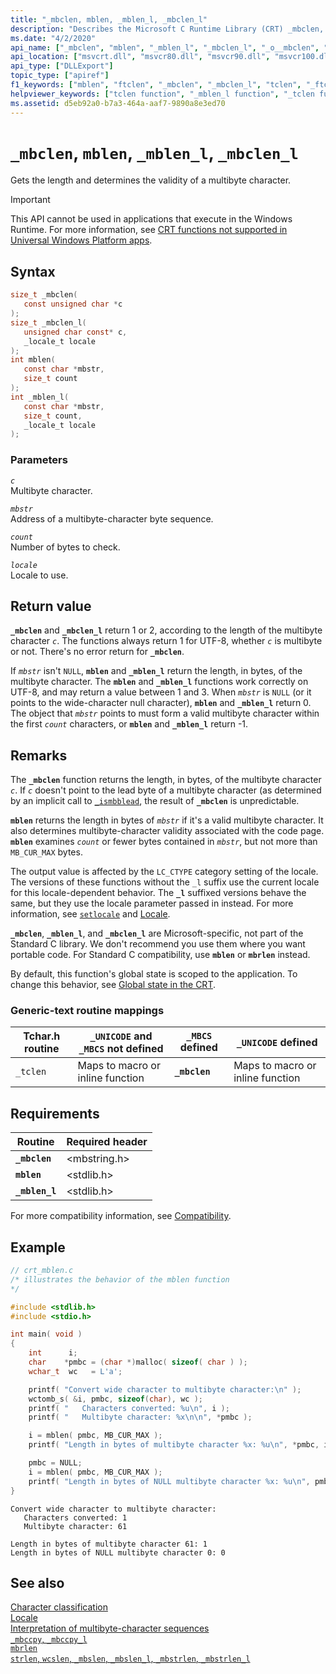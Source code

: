 ```yaml
---
title: "_mbclen, mblen, _mblen_l, _mbclen_l"
description: "Describes the Microsoft C Runtime Library (CRT) _mbclen, mblen, _mblen_l, and _mbclen_l functions."
ms.date: "4/2/2020"
api_name: ["_mbclen", "mblen", "_mblen_l", "_mbclen_l", "_o__mbclen", "_o__mbclen_l", "_o__mblen_l", "_o_mblen"]
api_location: ["msvcrt.dll", "msvcr80.dll", "msvcr90.dll", "msvcr100.dll", "msvcr100_clr0400.dll", "msvcr110.dll", "msvcr110_clr0400.dll", "msvcr120.dll", "msvcr120_clr0400.dll", "ucrtbase.dll", "api-ms-win-crt-multibyte-l1-1-0.dll", "api-ms-win-crt-string-l1-1-0.dll", "api-ms-win-crt-private-l1-1-0.dll"]
api_type: ["DLLExport"]
topic_type: ["apiref"]
f1_keywords: ["mblen", "ftclen", "_mbclen", "_mbclen_l", "tclen", "_ftclen", "_tclen", "mbclen"]
helpviewer_keywords: ["tclen function", "_mblen_l function", "_tclen function", "mblen_l function", "_mbclen function", "_mbclen_l function", "mbclen function", "mblen function"]
ms.assetid: d5eb92a0-b7a3-464a-aaf7-9890a8e3ed70
---
```

# `_mbclen`, `mblen`, `_mblen_l`, `_mbclen_l`

Gets the length and determines the validity of a multibyte character.

> [!IMPORTANT]
> This API cannot be used in applications that execute in the Windows Runtime. For more information, see [CRT functions not supported in Universal Windows Platform apps](../../cppcx/crt-functions-not-supported-in-universal-windows-platform-apps.md).

## Syntax

```C
size_t _mbclen(
   const unsigned char *c
);
size_t _mbclen_l(
   unsigned char const* c,
   _locale_t locale
);
int mblen(
   const char *mbstr,
   size_t count
);
int _mblen_l(
   const char *mbstr,
   size_t count,
   _locale_t locale
);
```

### Parameters

*`c`*\
Multibyte character.

*`mbstr`*\
Address of a multibyte-character byte sequence.

*`count`*\
Number of bytes to check.

*`locale`*\
Locale to use.

## Return value

**`_mbclen`** and **`_mbclen_l`** return 1 or 2, according to the length of the multibyte character *`c`*. The functions always return 1 for UTF-8, whether *`c`* is multibyte or not. There's no error return for **`_mbclen`**.

If *`mbstr`* isn't `NULL`, **`mblen`** and **`_mblen_l`** return the length, in bytes, of the multibyte character. The **`mblen`** and **`_mblen_l`** functions work correctly on UTF-8, and may return a value between 1 and 3. When *`mbstr`* is `NULL` (or it points to the wide-character null character), **`mblen`** and **`_mblen_l`** return 0. The object that *`mbstr`* points to must form a valid multibyte character within the first *`count`* characters, or **`mblen`** and **`_mblen_l`** return -1.

## Remarks

The **`_mbclen`** function returns the length, in bytes, of the multibyte character *`c`*. If *`c`* doesn't point to the lead byte of a multibyte character (as determined by an implicit call to [`_ismbblead`](ismbblead-ismbblead-l.md), the result of **`_mbclen`** is unpredictable.

**`mblen`** returns the length in bytes of *`mbstr`* if it's a valid multibyte character. It also determines multibyte-character validity associated with the code page. **`mblen`** examines *`count`* or fewer bytes contained in *`mbstr`*, but not more than `MB_CUR_MAX` bytes.

The output value is affected by the `LC_CTYPE` category setting of the locale. The versions of these functions without the `_l` suffix use the current locale for this locale-dependent behavior. The **`_l`** suffixed versions behave the same, but they use the locale parameter passed in instead. For more information, see [`setlocale`](setlocale-wsetlocale.md) and [Locale](../locale.md).

**`_mbclen`**, **`_mblen_l`**, and **`_mbclen_l`** are Microsoft-specific, not part of the Standard C library. We don't recommend you use them where you want portable code. For Standard C compatibility, use **`mblen`** or **`mbrlen`** instead.

By default, this function's global state is scoped to the application. To change this behavior, see [Global state in the CRT](../global-state.md).

### Generic-text routine mappings

|Tchar.h routine|`_UNICODE` and `_MBCS` not defined|`_MBCS` defined|`_UNICODE` defined|
|---------------------|--------------------------------------|--------------------|-----------------------|
|`_tclen`|Maps to macro or inline function|**`_mbclen`**|Maps to macro or inline function|

## Requirements

|Routine|Required header|
|-------------|---------------------|
|**`_mbclen`**|\<mbstring.h>|
|**`mblen`**|\<stdlib.h>|
|**`_mblen_l`**|\<stdlib.h>|

For more compatibility information, see [Compatibility](../compatibility.md).

## Example

```C
// crt_mblen.c
/* illustrates the behavior of the mblen function
*/

#include <stdlib.h>
#include <stdio.h>

int main( void )
{
    int      i;
    char    *pmbc = (char *)malloc( sizeof( char ) );
    wchar_t  wc   = L'a';

    printf( "Convert wide character to multibyte character:\n" );
    wctomb_s( &i, pmbc, sizeof(char), wc );
    printf( "   Characters converted: %u\n", i );
    printf( "   Multibyte character: %x\n\n", *pmbc );

    i = mblen( pmbc, MB_CUR_MAX );
    printf( "Length in bytes of multibyte character %x: %u\n", *pmbc, i );

    pmbc = NULL;
    i = mblen( pmbc, MB_CUR_MAX );
    printf( "Length in bytes of NULL multibyte character %x: %u\n", pmbc, i );
}
```

```Output
Convert wide character to multibyte character:
   Characters converted: 1
   Multibyte character: 61

Length in bytes of multibyte character 61: 1
Length in bytes of NULL multibyte character 0: 0
```

## See also

[Character classification](../character-classification.md)\
[Locale](../locale.md)\
[Interpretation of multibyte-character sequences](../interpretation-of-multibyte-character-sequences.md)\
[`_mbccpy`, `_mbccpy_l`](mbccpy-mbccpy-l.md)\
[`mbrlen`](mbrlen.md)\
[`strlen`, `wcslen`, `_mbslen`, `_mbslen_l`, `_mbstrlen`, `_mbstrlen_l`](strlen-wcslen-mbslen-mbslen-l-mbstrlen-mbstrlen-l.md)
